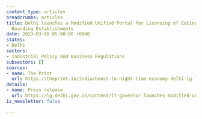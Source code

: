 ```yaml
---
content_type: articles
breadcrumbs: articles
title: Delhi launches a Modified Unified Portal for Licensing of Eating, Lodging and
  Boarding Establishments
date: 2023-03-08 05:00:00 +0000
states:
- Delhi
sectors:
- Industrial Policy and Business Regulations
subsectors: []
sources:
- name: The Print
  url: https://theprint.in/india/boost-to-night-time-economy-delhi-lg-launches-single-window-portal-for-quick-licencing-of-eating-boarding-establishments/1407725/
details:
- name: Press release
  url: https://lg.delhi.gov.in/content/lt-governor-launches-modified-unified-portal-licensing-eating-lodging-and-boarding
is_newsletter: false

---
```


